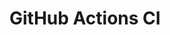 # GitHub Actions CI
































































































































































































































































































































































































































































































































































































































































































































































































































































































































































































































































































































































































































































































































































































































































